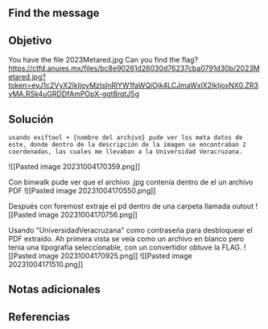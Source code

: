 ## Find the message
## Objetivo
You have the file 2023Metared.jpg Can you find the flag?
https://ctfd.anuies.mx/files/bc8e90261d26030d76237cba0791d30b/2023Metared.jpg?token=eyJ1c2VyX2lkIjoyMzIsInRlYW1faWQiOjk4LCJmaWxlX2lkIjoxNX0.ZR3vMA.RSk4uGRDDfAmPOpX-ggt8rqtJ5g
## Solución 
```shell
usando exiftool + {nombre del archivo} pude ver los meta datos de este, donde dentro de la descripción de la imagen se encontraban 2 coordenadas, las cuales me llevaban a la Universidad Veracruzana.
```
![[Pasted image 20231004170359.png]]

Con binwalk pude ver que el archivo .jpg contenía dentro de el un archivo PDF
![[Pasted image 20231004170550.png]]

Después con foremost extraje el pd dentro de una carpeta llamada outout
![[Pasted image 20231004170756.png]]

Usando "UniversidadVeracruzana" como contraseña para desbloquear el PDF extraido. Ah primera vista se veía como un archivo en blanco pero tenia una tipografía seleccionable, con un convertidor obtuve la FLAG.
![[Pasted image 20231004170925.png]]
![[Pasted image 20231004171510.png]]
## Notas adicionales
## Referencias
